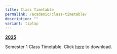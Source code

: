 ```yaml
---
title: Class Timetable
permalink: /academic/class-timetable/
description: ""
variant: tiptap
---
```

<p><strong><u>2025</u></strong>
</p>
<p>Semester 1 Class Timetable. Click <a href="/files/2025/2025_Sem_1_TT__Class__v5.pdf" rel="noopener noreferrer nofollow" target="_blank">here</a> to download.</p>
<p></p>
<p></p>
<p></p>
<p></p>